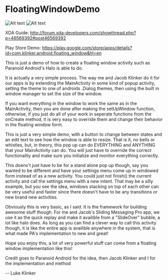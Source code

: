 FloatingWindowDemo
==================

![Alt text](/screenshots/screen1.png "Screen 1") ![Alt text](/screenshots/screen2.png "Screen 2")

XDA Guide: http://forum.xda-developers.com/showthread.php?p=46569392#post46569392

Play Store Demo: https://play.google.com/store/apps/details?id=com.klinker.android.floating_window&hl=en

This is just a demo of how to create a floating window activity such as Paranoid Android's Halo is able to do.

It is actually a very simple process. The way me and Jacob Klinker do it for our apps is by extending the MainActivity in some kind of popup activity, setting the theme to one of androids .Dialog themes, then using the built in window manager to set the size of the window.

If you want everything in the window to work the same as in the MainActivity, then you are done after making the setUpWindow function, otherwise, if you just do all of your work in seperate functions from the onCreate method, it is very easy to override them and change their behavior in the floating window form.

This is just a very simple demo, with a button to change between states and an edit text to see how the window is able to resize. That is it, no bells or whistles, but, in theory, this pop up can do EVERYTHING and ANYTHING that your MainActivity can do. You will just have to override the correct functionality and make sure you initialize and monitor everything correctly.

This doens't just have to be for a stand alone pop up though, say you wanted to be different and have your settings menu come up in windowed form instead of as a new activity. You could just not finish() the current activity and call the settings menu with a new intent. That may be a silly example, but you see the idea, windows stacking on top of each other can be very useful and faster since there doesn't have to be any transitions or new brand new activities.

Obviously this is very basic, as I said. It is the framework for building awesome stuff though. For me and Jacob's Sliding Messaging Pro app, we use it as the quick replay and make it availible from a "SlideOver" bubble, a lot like halo does. As long as you can find a clever way to call this activity though, it is like the entire app is availible anywhere in the system, that is what made PA's implementation to new and great!

Hope you enjoy this, a lot of very powerful stuff can come from a floating window implementation like this!

Credit goes to Paranoid Android for the idea, then Jacob Klinker and I for the implementation and method

-- Luke Klinker
